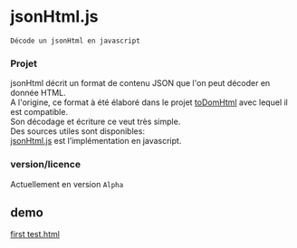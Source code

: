 # jsonHtml.js  

    Décode un jsonHtml en javascript  
    
### Projet 

jsonHtml décrit un format de contenu JSON que l'on peut décoder en donnée HTML.   
A l'origine, ce format à été élaboré dans le projet [toDomHtml](https://github.com/Prismalide/toDomHtml) avec lequel il est compatible.   
Son décodage et écriture ce veut très simple.   
Des sources utiles sont disponibles:   
[jsonHtml.js](js/src/) est l’implémentation en javascript.    

### version/licence  
Actuellement en version `Alpha`
## demo  
[first test.html](src/use/samples)    
